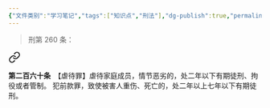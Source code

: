 ```yaml
---
{"文件类别":"学习笔记","tags":["知识点","刑法"],"dg-publish":true,"permalink":"/学习笔记studyup/刑总/虐待罪/","dgPassFrontmatter":true,"created":"2024-11-05T15:00:52.781+08:00","updated":"2024-11-05T15:01:15.755+08:00"}
---
```


>刑第 260 条：
<div class="transclusion internal-embed is-loaded"><a class="markdown-embed-link" href="/////#t260" aria-label="Open link"><svg xmlns="http://www.w3.org/2000/svg" width="24" height="24" viewBox="0 0 24 24" fill="none" stroke="currentColor" stroke-width="2" stroke-linecap="round" stroke-linejoin="round" class="svg-icon lucide-link"><path d="M10 13a5 5 0 0 0 7.54.54l3-3a5 5 0 0 0-7.07-7.07l-1.72 1.71"></path><path d="M14 11a5 5 0 0 0-7.54-.54l-3 3a5 5 0 0 0 7.07 7.07l1.71-1.71"></path></svg></a><div class="markdown-embed">



**第二百六十条**　【虐待罪】虐待家庭成员，情节恶劣的，处二年以下有期徒刑、拘役或者管制。
犯前款罪，致使被害人重伤、死亡的，处二年以上七年以下有期徒刑。 

</div></div>
